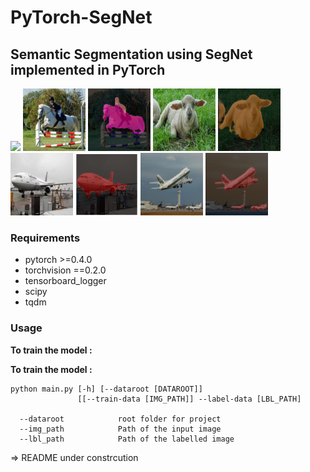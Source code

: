 # PyTorch-SegNet
## Semantic Segmentation using SegNet implemented in PyTorch

<p align="left">
<a href="https://www.youtube.com/watch?v=iXh9aCK3ubs" target="_blank"><img src="https://i.imgur.com/agvJOPF.gif" width="364"/></a>
<img src="images/i_3.jpg" width="100"/>
<img src="images/s3.png" width="100"/>
<img src="images/i_5.jpg" width="100"/>
<img src="images/s5.png" width="100"/>
<img src="images/i_0.jpg" width="100"/>
<img src="images/s0.png" width="100"/>
<img src="images/i_2.jpg" width="100"/>
<img src="images/s2.png" width="100"/>
</p>


### Requirements

* pytorch >=0.4.0
* torchvision ==0.2.0
* tensorboard_logger
* scipy
* tqdm

### Usage

**To train the model :**

**To train the model :**

```
python main.py [-h] [--dataroot [DATAROOT]]
               [[--train-data [IMG_PATH]] --label-data [LBL_PATH]
 
  --dataroot            root folder for project
  --img_path            Path of the input image
  --lbl_path            Path of the labelled image
```

=> README under constrcution